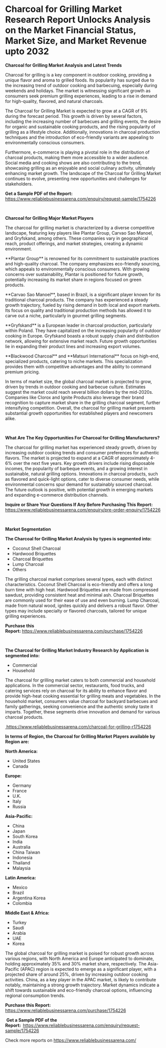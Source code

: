 <p><h1>Charcoal for Grilling Market Research Report Unlocks Analysis on the Market Financial Status, Market Size, and Market Revenue upto 2032</h1></p><p><strong>Charcoal for Grilling Market Analysis and Latest Trends</strong></p>
<p><p>Charcoal for grilling is a key component in outdoor cooking, providing a unique flavor and aroma to grilled foods. Its popularity has surged due to the increasing trend of outdoor cooking and barbecuing, especially during weekends and holidays. The market is witnessing significant growth as consumers seek premium grilling experiences, leading to a rise in demand for high-quality, flavored, and natural charcoals.</p><p>The Charcoal for Grilling Market is expected to grow at a CAGR of 9% during the forecast period. This growth is driven by several factors, including the increasing number of barbecues and grilling events, the desire for organic and sustainable cooking products, and the rising popularity of grilling as a lifestyle choice. Additionally, innovations in charcoal production techniques and the introduction of eco-friendly variants are appealing to environmentally conscious consumers.</p><p>Furthermore, e-commerce is playing a pivotal role in the distribution of charcoal products, making them more accessible to a wider audience. Social media and cooking shows are also contributing to the trend, showcasing grilling as an enjoyable and social culinary activity, ultimately enhancing market growth. The landscape of the Charcoal for Grilling Market continues to evolve, presenting new opportunities and challenges for stakeholders.</p></p>
<p><strong>Get a Sample PDF of the Report:&nbsp;</strong> <a href="https://www.reliablebusinessarena.com/enquiry/request-sample/1754226?utm_campaign=3292&utm_medium=2&utm_source=Github&utm_content=ia&utm_term=01042025&utm_id=charcoal-for-grilling">https://www.reliablebusinessarena.com/enquiry/request-sample/1754226</a></p>
<p>&nbsp;</p>
<p><strong>Charcoal for Grilling Major Market Players</strong></p>
<p><p>The charcoal for grilling market is characterized by a diverse competitive landscape, featuring key players like Plantar Group, Carvao Sao Manoel, and Gryfskand, among others. These companies vary in geographical reach, product offerings, and market strategies, creating a dynamic environment.</p><p>**Plantar Group** is renowned for its commitment to sustainable practices and high-quality charcoal. The company emphasizes eco-friendly sourcing, which appeals to environmentally conscious consumers. With growing concerns over sustainability, Plantar is positioned for future growth, potentially increasing its market share in regions focused on green products.</p><p>**Carvao Sao Manoel**, based in Brazil, is a significant player known for its traditional charcoal products. The company has experienced a steady growth trajectory, fueled by rising demand in both local and export markets. Its focus on quality and traditional production methods has allowed it to carve out a niche, particularly in gourmet grilling segments.</p><p>**Gryfskand** is a European leader in charcoal production, particularly within Poland. They have capitalized on the increasing popularity of outdoor cooking in Europe. Gryfskand boasts a robust supply chain and distribution network, allowing for extensive market reach. Future growth opportunities lie in expanding their product lines and increasing export volumes.</p><p>**Blackwood Charcoal** and **Matsuri International** focus on high-end, specialized products, catering to niche markets. This specialization provides them with competitive advantages and the ability to command premium pricing.</p><p>In terms of market size, the global charcoal market is projected to grow, driven by trends in outdoor cooking and barbecue culture. Estimates suggest the market could reach several billion dollars by the mid-2020s. Companies like Clorox and Ignite Products also leverage their brand recognition to capture market share in the grilling charcoal segment, further intensifying competition. Overall, the charcoal for grilling market presents substantial growth opportunities for established players and newcomers alike.</p></p>
<p>&nbsp;</p>
<p><strong>What Are The Key Opportunities For Charcoal for Grilling Manufacturers?</strong></p>
<p><p>The charcoal for grilling market has experienced steady growth, driven by increasing outdoor cooking trends and consumer preferences for authentic flavors. The market is projected to expand at a CAGR of approximately 4-6% over the next five years. Key growth drivers include rising disposable incomes, the popularity of barbeque events, and a growing interest in sustainable, natural grilling options. Innovations in charcoal products, such as flavored and quick-light options, cater to diverse consumer needs, while environmental concerns spur demand for sustainably sourced charcoal. The future outlook is positive, with potential growth in emerging markets and expanding e-commerce distribution channels.</p></p>
<p><strong>Inquire or Share Your Questions If Any Before Purchasing This Report:</strong> <a href="https://www.reliablebusinessarena.com/enquiry/pre-order-enquiry/1754226?utm_campaign=3292&utm_medium=2&utm_source=Github&utm_content=ia&utm_term=01042025&utm_id=charcoal-for-grilling">https://www.reliablebusinessarena.com/enquiry/pre-order-enquiry/1754226</a></p>
<p>&nbsp;</p>
<p><strong>Market Segmentation</strong></p>
<p><strong>The Charcoal for Grilling Market Analysis by types is segmented into:</strong></p>
<p><ul><li>Coconut Shell Charcoal</li><li>Hardwood Briquettes</li><li>Charcoal Briquettes</li><li>Lump Charcoal</li><li>Others</li></ul></p>
<p><p>The grilling charcoal market comprises several types, each with distinct characteristics. Coconut Shell Charcoal is eco-friendly and offers a long burn time with high heat. Hardwood Briquettes are made from compressed sawdust, providing consistent heat and minimal ash. Charcoal Briquettes are commonly used for their ease of use and even burning. Lump Charcoal, made from natural wood, ignites quickly and delivers a robust flavor. Other types may include specialty or flavored charcoals, tailored for unique grilling experiences.</p></p>
<p><strong>Purchase this Report:&nbsp;</strong><a href="https://www.reliablebusinessarena.com/purchase/1754226?utm_campaign=3292&utm_medium=2&utm_source=Github&utm_content=ia&utm_term=01042025&utm_id=charcoal-for-grilling">https://www.reliablebusinessarena.com/purchase/1754226</a></p>
<p>&nbsp;</p>
<p><strong>The Charcoal for Grilling Market Industry Research by Application is segmented into:</strong></p>
<p><ul><li>Commercial</li><li>Household</li></ul></p>
<p><p>The charcoal for grilling market caters to both commercial and household applications. In the commercial sector, restaurants, food trucks, and catering services rely on charcoal for its ability to enhance flavor and provide high-heat cooking essential for grilling meats and vegetables. In the household market, consumers value charcoal for backyard barbecues and family gatherings, seeking convenience and the authentic smoky taste it imparts. Together, these segments drive innovation and demand for various charcoal products.</p></p>
<p><a href="https://www.reliablebusinessarena.com/charcoal-for-grilling-r1754226?utm_campaign=3292&utm_medium=2&utm_source=Github&utm_content=ia&utm_term=01042025&utm_id=charcoal-for-grilling">&nbsp;https://www.reliablebusinessarena.com/charcoal-for-grilling-r1754226</a></p>
<p><strong>In terms of Region, the Charcoal for Grilling Market Players available by Region are:</strong></p>
<p>
    <p> <strong> North America: </strong>
        <ul>
            <li>United States</li>
            <li>Canada</li>
        </ul>
        </p> 
    <p> <strong> Europe: </strong>
        <ul>
            <li>Germany</li>
            <li>France</li>
            <li>U.K.</li>
            <li>Italy</li>
            <li>Russia</li>
        </ul>
        </p> 
    <p> <strong> Asia-Pacific: </strong>
        <ul>
            <li>China</li>
            <li>Japan</li>
            <li>South Korea</li>
            <li>India</li>
            <li>Australia</li>
            <li>China Taiwan</li>
            <li>Indonesia</li>
            <li>Thailand</li>
            <li>Malaysia</li>
        </ul>
        </p> 
    <p> <strong> Latin America: </strong>
        <ul>
            <li>Mexico</li>
            <li>Brazil</li>
            <li>Argentina Korea</li>
            <li>Colombia</li>
        </ul>
        </p> 
    <p> <strong> Middle East & Africa: </strong>
        <ul>
            <li>Turkey</li>
            <li>Saudi</li>
            <li>Arabia</li>
            <li>UAE</li>
            <li>Korea</li>
        </ul>
    </p>
    </p>
<p><p>The global charcoal for grilling market is poised for robust growth across various regions, with North America and Europe anticipated to dominate, holding approximately 35% and 30% market share, respectively. The Asia-Pacific (APAC) region is expected to emerge as a significant player, with a projected share of around 25%, driven by increasing outdoor cooking activities. China, as a key player in the APAC market, is likely to contribute notably, maintaining a strong growth trajectory. Market dynamics indicate a shift towards sustainable and eco-friendly charcoal options, influencing regional consumption trends.</p></p>
<p><strong>Purchase this Report: </strong><a href="https://www.reliablebusinessarena.com/purchase/1754226?utm_campaign=3292&utm_medium=2&utm_source=Github&utm_content=ia&utm_term=01042025&utm_id=charcoal-for-grilling">https://www.reliablebusinessarena.com/purchase/1754226</a></p>
<p>&nbsp;<strong>Get a Sample PDF of the Report:&nbsp;&nbsp;</strong><a href="https://www.reliablebusinessarena.com/enquiry/request-sample/1754226?utm_campaign=3292&utm_medium=2&utm_source=Github&utm_content=ia&utm_term=01042025&utm_id=charcoal-for-grilling">https://www.reliablebusinessarena.com/enquiry/request-sample/1754226</a></p>
<p><strong></strong></p>
<p>Check more reports on <a href="https://www.reliablebusinessarena.com/?utm_campaign=3292&utm_medium=2&utm_source=Github&utm_content=ia&utm_term=01042025&utm_id=charcoal-for-grilling">https://www.reliablebusinessarena.com/</a></p>